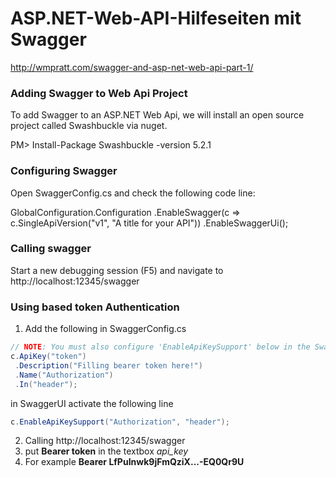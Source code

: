 # ASP.NET-Web-API-Hilfeseiten mit Swagger

http://wmpratt.com/swagger-and-asp-net-web-api-part-1/

### Adding Swagger to Web Api Project
To add Swagger to an ASP.NET Web Api, we will install an open source project called Swashbuckle via nuget.

PM> Install-Package Swashbuckle -version 5.2.1

### Configuring Swagger
Open SwaggerConfig.cs and check the following code line:
 
GlobalConfiguration.Configuration
  .EnableSwagger(c => c.SingleApiVersion("v1", "A title for your API"))
  .EnableSwaggerUi();

### Calling swagger
Start a new debugging session (F5) and navigate to http://localhost:12345/swagger

### Using based token Authentication
1. Add the following in SwaggerConfig.cs
```c#
// NOTE: You must also configure 'EnableApiKeySupport' below in the SwaggerUI section
c.ApiKey("token")
 .Description("Filling bearer token here!")
 .Name("Authorization")
 .In("header");
```
in SwaggerUI activate the following line
```c#
c.EnableApiKeySupport("Authorization", "header");
```

2. Calling  http://localhost:12345/swagger
3. put **Bearer token** in the textbox *api_key*
4. For example **Bearer LfPuInwk9jFmQziX...-EQ0Qr9U**